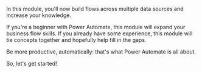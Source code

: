 In this module, you'll now build flows across multiple data sources and increase your knowledge.

If you're a beginner with Power Automate, this module will expand your business flow skills. If you already have some experience, this module will tie concepts together and hopefully help fill in the gaps.

Be more productive, automatically: that's what Power Automate is all about.

So, let's get started!
